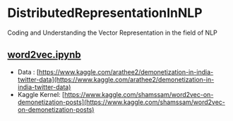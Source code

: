 # DistributedRepresentationInNLP
Coding and Understanding the Vector Representation in the field of NLP

## [word2vec.ipynb](https://github.com/shams-sam/DistributedRepresentationInNLP/blob/master/word2vec.ipynb)
- Data   : [https://www.kaggle.com/arathee2/demonetization-in-india-twitter-data](https://www.kaggle.com/arathee2/demonetization-in-india-twitter-data)
- Kaggle Kernel: [https://www.kaggle.com/shamssam/word2vec-on-demonetization-posts](https://www.kaggle.com/shamssam/word2vec-on-demonetization-posts)
